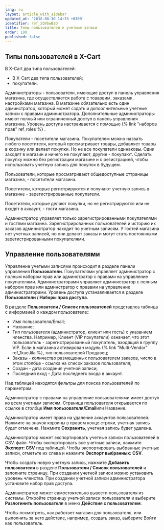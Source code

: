 ```yaml
---
lang: ru
layout: article_with_sidebar
updated_at: '2018-08-30 14:33 +0300'
identifier: ref_2QVbwBzD
title: Типы пользователей и учетные записи
order: 100
published: false
---
```

## Типы пользователей в X-Cart
В  X-Cart два типа пользователей:

   *   В  X-Cart два типа пользователей;
   *   покупатели.
   
Администраторы - пользователи, имеющие доступ в панель управления магазина, где осуществляется работа с товарвим, заказами, настройками магазина. В магазине обязательно есть один админстратор, который может сздать и допоолнительные учетные записи с правами администратора. Дополнительные администраторы имеют полный или ограниченный доступ в панель управления магазина. Уровень доступа настраивается с помощью {% link "наборов прав" ref_roles %} .

Покупатели - посетители магазина. Покупателем можно назвать любого посетителя, который просматривает товары, добавляет товары в корзину или делает покупки. Но не все покупатели одинаковы. Одни заходят в магазин и ничего не покупают, другие - покупают. Сделать покупку можно без регистрации  магазине и с регистрацией, чтобы использовать учетную запись для покупок в будущем.

Пользователи, которые просматривают общедоступные сттраницы магазина, - посетители магазина. 

Посетители, которые регистрируются и получают учетную запись в магазине - зарегистрированные покупатели. 

Посетители, которые делают покупки, но не регистрируются или не входят в аккаунт, - гости магазина. 

Администратор управляет только зарегистрированными покупателями и гостями магазина. Зарегистрированных пользователей и историю их заказов администратор находит по учетным записям. У гостей магазина нет учетных записей, но они делают заказы и могут стать постоянными зарегистрированными покупателями.

## Управление пользователями

Управление учетыми записями происходит в разделе панели управления **Пользователи**. Покупателями управляет администратор с полным набором прав или админстратор с правами на управление покупателями. Администраторами управляет администратор с полным набором прав или админстратор с правами на управление администраторами. Уровень доступа устанавливается в разделе **Пользователи / Наборы прав доступа**.  

В разделе **Пользователи / Список пользователей** представлеа таблица с информаией о каждом пользователе::
     
   *   Имя пользователя/Email;
   *   Название;
   *   Тип пользователя (администратор, клиент или гость) с указанием членства. Например, Клиент (VIP покупатели) означает, что этот пользователь - зарегистрированный покупатель, входящий в группу VIP. Если в магазина активирован модуль {% link "Multi-Vendor" ref_1kueJila %}, тип пользователей Продавец;
   *   Заказы - количество размещенных пользователем заказов, число в этом столбце - ссылка на список заказов пользователя;
   *   Создан - дата создания учетной записи;
   *   Последний вход - Дата последнего входа в аккаунт. 
   
Над таблицей находятся фильтры для поиска пользователей по параметрам.

Администратор с правами на управление пользователями имеет доступ ко всем учетным записям. Страница пользователя открывается по ссылке в столбце **Имя пользователя/Email**или Название. 

Администратор имеет права на удаление аккаунтов пользователей. Нажмите на значок корзины в правом конце строки, учетная запись будет отмечена. Нажмите **Сохранить**, учетная запись будет удалена.

Администратор может экспортировать учетные записи пользователей в CSV. файл. Чтобы экспортировать все учетные записи, нажмите **Экспорт: CSV** под таблицей. Чтобы экспортировать выбранные учетные записи, отметьте их слева и нажмите **Экспорт выбранных: CSV**. 

Чтобы создать новую учетную запись, нажмите **Добавить пользователя** в разделе **Пользователи / Список пользователей** и заполните страницу. При создании учетной записи можно установить уровень членства. При создании учетной записи администратора установите набор прав доступа.

Администратор может самостоятельно вывести пользователя из системы. Откройте страницу учетной записи пользователя и выберите **Разлогинить пользователя** в меню **Действия с пользователем**.

Чтобы посмотреть, как работает магазин для пользователя, или выполнить за него действие, например, создать заказ, выберите Войти как пользователь.
